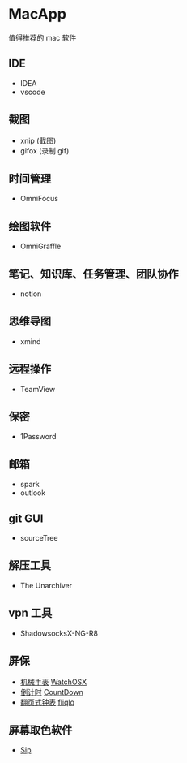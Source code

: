 # MacApp

值得推荐的 mac 软件

## IDE

- IDEA
- vscode

## 截图

- xnip (截图)
- gifox (录制 gif)

## 时间管理

- OmniFocus

## 绘图软件

- OmniGraffle

## 笔记、知识库、任务管理、团队协作

- notion

## 思维导图

- xmind

## 远程操作

- TeamView

## 保密

- 1Password

## 邮箱

- spark
- outlook

## git GUI

- sourceTree

## 解压工具

- The Unarchiver

## vpn 工具

- ShadowsocksX-NG-R8

## 屏保

- [机械手表](http://www.rasmusnielsen.dk/applewatch/) [WatchOSX](./localeMac/WatchOSX1.0.2.saver.zip)
- [倒计时](https://github.com/soffes/Countdown) [CountDown](./localeMac/Countdown.saver-0.1.0.zip)
- [翻页式钟表](https://fliqlo.com/#about) [fliqlo](./localeMac/fliqlo_171.dmg)

## 屏幕取色软件
- [Sip](http://sipapp.io/)
